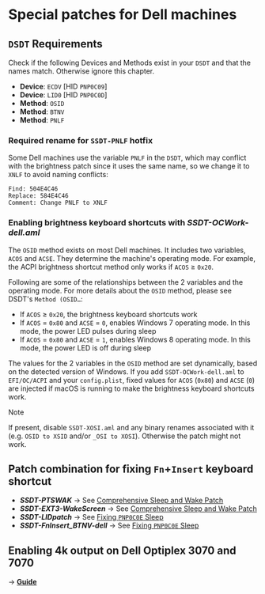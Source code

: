 # Special patches for Dell machines

## `DSDT` Requirements
Check if the following Devices and Methods exist in your `DSDT` and that the names match. Otherwise ignore this chapter.

  - **Device**: `ECDV` [HID `PNP0C09`]
  - **Device**: `LID0` [HID `PNP0C0D`]
  - **Method**: `OSID`
  - **Method**: `BTNV`
  - **Method**: `PNLF`

### Required rename for `SSDT-PNLF` hotfix
Some Dell machines use the variable `PNLF` in the `DSDT`, which may conflict with the brightness patch since it uses the same name, so we change it to `XNLF` to avoid naming conflicts:

```text
Find: 504E4C46
Replace: 584E4C46
Comment: Change PNLF to XNLF
```
### Enabling brightness keyboard shortcuts with *SSDT-OCWork-dell.aml*

The `OSID` method exists on most Dell machines. It includes two variables, `ACOS` and `ACSE`. They determine the machine's operating mode. For example, the ACPI brightness shortcut method only works if `ACOS` ≥ `0x20`. 

Following are some of the relationships between the 2 variables and the operating mode. For more details about the `OSID` method, please see DSDT's `Method (OSID…`:

- If `ACOS` ≥ `0x20`, the brightness keyboard shortcuts work
- If `ACOS` = `0x80` and `ACSE` = `0`, enables Windows 7 operating mode. In this mode, the power LED pulses during sleep
- If `ACOS` = `0x80` and `ACSE` = `1`, enables Windows 8 operating mode. In this mode, the power LED is off during sleep

The values for the 2 variables in the `OSID` method are set dynamically, based on the detected version of Windows. If you add `SSDT-OCWork-dell.aml` to `EFI/OC/ACPI` and your `config.plist`, fixed values for `ACOS` (`0x80`) and `ACSE`  (`0`) are injected if macOS is running to make the brightness keyboard shortcuts work.

> [!NOTE]
> 
> If present, disable `SSDT-XOSI.aml` and any binary renames associated with it (e.g. `OSID to XSID` and/or `_OSI to XOSI`). Otherwise the patch might not work.

## Patch combination for fixing `Fn`+`Insert` keyboard shortcut

- ***SSDT-PTSWAK*** &rarr; See [Comprehensive Sleep and Wake Patch](/04_Fixing_Sleep_and_Wake_Issues/PTSWAK_Sleep_and_Wake_Fix)
- ***SSDT-EXT3-WakeScreen*** &rarr; See [Comprehensive Sleep and Wake Patch](/04_Fixing_Sleep_and_Wake_Issues/PTSWAK_Sleep_and_Wake_Fix)
- ***SSDT-LIDpatch*** &rarr; See [Fixing `PNP0C0E` Sleep](/04_Fixing_Sleep_and_Wake_Issues/PNP0C0E_Sleep_Correction_Method)
- ***SSDT-FnInsert_BTNV-dell*** &rarr; See [Fixing `PNP0C0E` Sleep](/04_Fixing_Sleep_and_Wake_Issues/PNP0C0E_Sleep_Correction_Method)

## Enabling 4k output on Dell Optiplex 3070 and 7070
&rarr; [**Guide**](/05_Laptop-specific_Patches/Brand-specific_Patches/Dell_Special_Patch/Enable_4k_Dell_Optiplex.md)